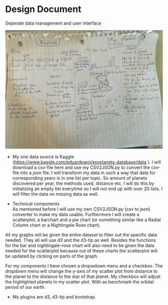 # Design Document  

Seperate data management and user interface

![design document](doc/design_document.jpg)

- My one data source is Kaggle (https://www.kaggle.com/eduardowoj/exoplanets-database/data ). I will download a csv-file here and use my CSV2JSON.py to convert the csv-file into a json file. I will transform my data in such a way that data for corresponding years is in one list per topic. So amount of planets discovered per year, the methods used, distance etc. I will do this by initializing an empty list everytime so I will not end up with over 20 lists. I will filter the data on missing data as well.  

- Technical components  
As mentioned before I will use my own CSV2JSON.py (csv to json) converter to make my data usable. Furthermore I will create a scatterplot, a barchart and a pie chart (or something similar like a Radial Column chart or a Nightingale Rose chart).  
    
All my graphs will be given the entire dataset to filter out the specific data needed. They all will use d3 and the d3-tip as well. Besides the functions for the bar and nightingale-rose chart will also need to be given the data needed for the scatterplot because out of these charts the scatterplot will be updated by clicking on parts of the graph.  
  
For my components I have chosen a dropwdown menu and a checkbox. The dropdown menu will change the y-axis of my scatter plot from distance to the planet to the distance to the star of that planet. My checkbox will adjust the highlighted planets in my scatter plot. With as benchmark the orbital period of our earth.  

- My plugins are d3, d3-tip and bootstrap.  